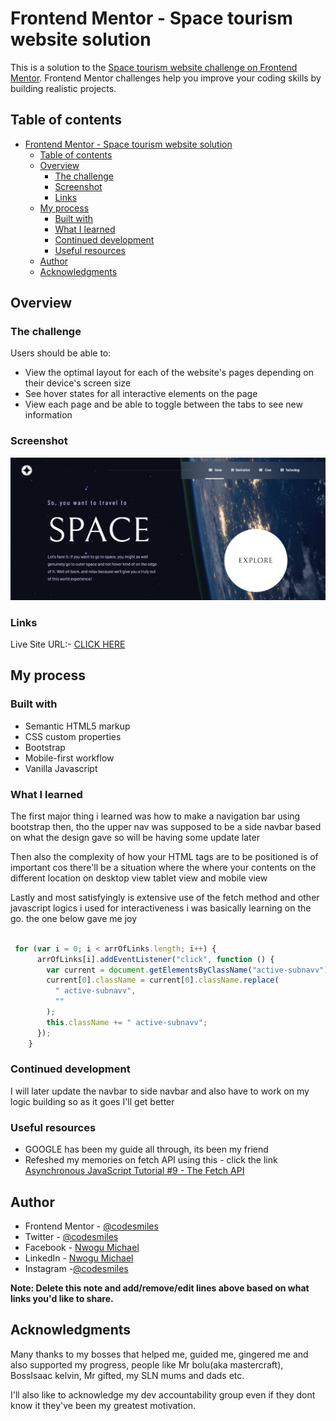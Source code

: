 # Frontend Mentor - Space tourism website solution

This is a solution to the [Space tourism website challenge on Frontend Mentor](https://www.frontendmentor.io/challenges/space-tourism-multipage-website-gRWj1URZ3). Frontend Mentor challenges help you improve your coding skills by building realistic projects.

## Table of contents

- [Frontend Mentor - Space tourism website solution](#frontend-mentor---space-tourism-website-solution)
  - [Table of contents](#table-of-contents)
  - [Overview](#overview)
    - [The challenge](#the-challenge)
    - [Screenshot](#screenshot)
    - [Links](#links)
  - [My process](#my-process)
    - [Built with](#built-with)
    - [What I learned](#what-i-learned)
    - [Continued development](#continued-development)
    - [Useful resources](#useful-resources)
  - [Author](#author)
  - [Acknowledgments](#acknowledgments)

## Overview

### The challenge

Users should be able to:

- View the optimal layout for each of the website's pages depending on their device's screen size
- See hover states for all interactive elements on the page
- View each page and be able to toggle between the tabs to see new information

### Screenshot

![](/Capture.PNG)

### Links

 Live Site URL:- [CLICK HERE](https://space-tourism-website-main-black.vercel.app/index.html)

## My process

### Built with

- Semantic HTML5 markup
- CSS custom properties
- Bootstrap
- Mobile-first workflow
- Vanilla Javascript

### What I learned

The first major thing i learned was how to make a navigation bar using bootstrap then, tho the upper nav was supposed to be a side navbar based on what the design gave so will be having some update later

Then also the complexity of how your HTML tags are to be positioned is of important cos there'll be a situation where the where your contents on the different location on desktop view tablet view and mobile view

Lastly and most satisfyingly is extensive use of the fetch method and other javascript logics i used for interactiveness i was basically learning on the go.
the one below gave me joy

```js

 for (var i = 0; i < arrOfLinks.length; i++) {
      arrOfLinks[i].addEventListener("click", function () {
        var current = document.getElementsByClassName("active-subnavv");
        current[0].className = current[0].className.replace(
          " active-subnavv",
          ""
        );
        this.className += " active-subnavv";
      });
    }
```

### Continued development

I will later update the navbar to side navbar and also have to work on my logic building so as it goes I'll get better

### Useful resources

- GOOGLE has been my guide all through, its been my friend
- Refeshed my memories on fetch API using this - click the link [Asynchronous JavaScript Tutorial #9 - The Fetch API](https://www.youtube.com/watch?v=drK6mdA9d_M)

## Author

- Frontend Mentor - [@codesmiles](https://www.frontendmentor.io/profile/codesmiles)
- Twitter - [@codesmiles](https://www.twitter.com/ccodesmiles)
- Facebook - [Nwogu Michael](https://www.facebook.com/codesmiles)
- LinkedIn - [Nwogu Michael](https://www.linkedin.com/in/michael-nwogu-974547150/)
- Instagram -[@codesmiles](https://www.instagram.com/codesmiles)

**Note: Delete this note and add/remove/edit lines above based on what links you'd like to share.**

## Acknowledgments

Many thanks to my bosses that helped me, guided me, gingered me and also supported my progress, people like Mr bolu(aka mastercraft), BossIsaac kelvin, Mr gifted, my SLN mums and dads etc.

I'll also like to acknowledge my dev accountability group even if they dont know it they've been my greatest motivation.
